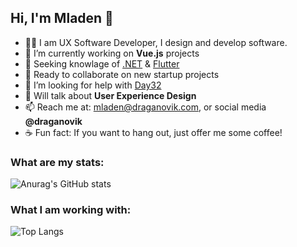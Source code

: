 ## Hi, I'm Mladen 👋

- 👨‍💻 I am UX Software Developer, I design and develop software.
- 🔭 I’m currently working on **Vue.js** projects
- 🌱 Seeking knowlage of [.NET](https://github.com/dotnet/core)  & [Flutter](https://github.com/flutter/flutter)
- 👯 Ready to collaborate on new startup projects 
- 🤔 I’m looking for help with [Day32](https://github.com/draganovik/Day32)
- 💬 Will talk about **User Experience Design**
- 📫 Reach me at: mladen@draganovik.com, or social media **@draganovik**
- ☕️ Fun fact: If you want to hang out, just offer me some coffee!

### What are my stats:
![Anurag's GitHub stats](https://github-readme-stats.vercel.app/api?username=draganovik&theme=nord&count_private=true)

### What I am working with:
![Top Langs](https://github-readme-stats.vercel.app/api/top-langs/?username=draganovik&theme=nord&layout=compact&hide=html)


